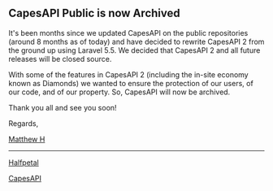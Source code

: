 ## CapesAPI Public is now Archived
It's been months since we updated CapesAPI on the public repositories (around 8 months as of today) and have decided to rewrite CapesAPI 2 from the ground up using Laravel 5.5. We decided that CapesAPI 2 and all future releases will be closed source. 

With some of the features in CapesAPI 2 (including the in-site economy known as Diamonds) we wanted to ensure the protection of our users, of our code, and of our property. So, CapesAPI will now be archived.

Thank you all and see you soon!

Regards,

[Matthew H](https://twitter.com/matththedev)

------
[Halfpetal](https://halfpetal.com)

[CapesAPI](https://capesapi.com)
